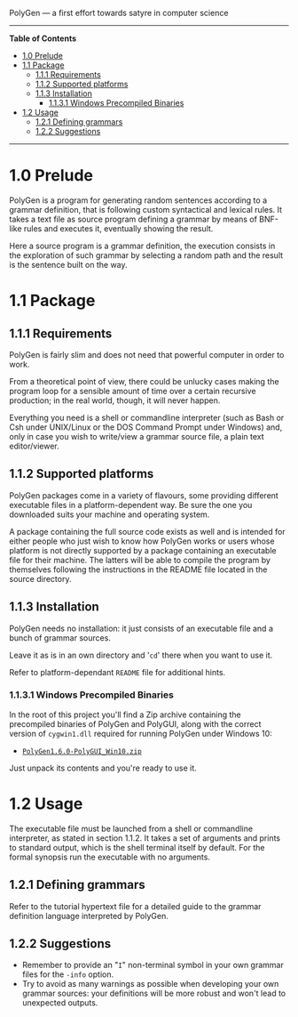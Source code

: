 
PolyGen — a first effort towards satyre in computer science



-----

**Table of Contents**

<!-- MarkdownTOC autolink="true" bracket="round" autoanchor="false" lowercase="true" lowercase_only_ascii="true" uri_encoding="true" depth="3" -->

- [1.0 Prelude](#10-prelude)
- [1.1 Package](#11-package)
    - [1.1.1 Requirements](#111-requirements)
    - [1.1.2 Supported platforms](#112-supported-platforms)
    - [1.1.3 Installation](#113-installation)
        - [1.1.3.1 Windows Precompiled Binaries](#1131-windows-precompiled-binaries)
- [1.2 Usage](#12-usage)
    - [1.2.1 Defining grammars](#121-defining-grammars)
    - [1.2.2 Suggestions](#122-suggestions)

<!-- /MarkdownTOC -->

-----


# 1.0 Prelude

PolyGen is a program for generating random sentences according to a grammar definition, that is following custom syntactical and lexical rules. It takes a text file as source program defining a grammar by means of BNF-like rules and executes it, eventually showing the result.

Here a source program is a grammar definition, the execution consists in the exploration of such grammar by selecting a random path and the result is the sentence built on the way.



# 1.1 Package

## 1.1.1 Requirements

PolyGen is fairly slim and does not need that powerful computer in order to work.

From a theoretical point of view, there could be unlucky cases making the program loop for a sensible amount of time over a certain recursive production; in the real world, though, it will never happen.

Everything you need is a shell or commandline interpreter (such as Bash or Csh under UNIX/Linux or the DOS Command Prompt under Windows) and, only in case you wish to write/view a grammar source file, a plain text editor/viewer.


## 1.1.2 Supported platforms

PolyGen packages come in a variety of flavours, some providing different executable files in a platform-dependent way. Be sure the one you downloaded suits your machine and operating system.

A package containing the full source code exists as well and is intended for either people who just wish to know how PolyGen works or users whose platform is not directly supported by a package containing an executable file for their machine. The latters will be able to compile the program by themselves following the instructions in the README file located in the source directory.


## 1.1.3 Installation

PolyGen needs no installation: it just consists of an executable file and a bunch of grammar sources.

Leave it as is in an own directory and '`cd`' there when you want to use it.

Refer to platform-dependant `README` file for additional hints.

### 1.1.3.1 Windows Precompiled Binaries

In the root of this project you'll find a Zip archive containing the precompiled binaries of PolyGen and PolyGUI, along with the correct version of `cygwin1.dll` required for running PolyGen under Windows 10:

- [`PolyGen1.6.0-PolyGUI_Win10.zip`](./PolyGen1.6.0-PolyGUI_Win10.zip
)

Just unpack its contents and you're ready to use it.

# 1.2 Usage

The executable file must be launched from a shell or commandline interpreter, as stated in section 1.1.2. It takes a set of arguments and prints to standard output, which is the shell terminal itself by default. For the formal synopsis run the executable with no arguments.


## 1.2.1 Defining grammars

Refer to the tutorial hypertext file for a detailed guide to the grammar definition language interpreted by PolyGen.


## 1.2.2 Suggestions

- Remember to provide an "`I`" non-terminal symbol in your own grammar files for the `-info` option.
- Try to avoid as many warnings as possible when developing your own grammar sources: your definitions will be more robust and won't lead to unexpected outputs.

